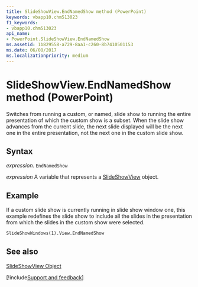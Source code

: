```yaml
---
title: SlideShowView.EndNamedShow method (PowerPoint)
keywords: vbapp10.chm513023
f1_keywords:
- vbapp10.chm513023
api_name:
- PowerPoint.SlideShowView.EndNamedShow
ms.assetid: 1b829558-a729-8aa1-c260-8b7410501153
ms.date: 06/08/2017
ms.localizationpriority: medium
---
```



# SlideShowView.EndNamedShow method (PowerPoint)

Switches from running a custom, or named, slide show to running the entire presentation of which the custom show is a subset. When the slide show advances from the current slide, the next slide displayed will be the next one in the entire presentation, not the next one in the custom slide show.


## Syntax

_expression_. `EndNamedShow`

_expression_ A variable that represents a [SlideShowView](PowerPoint.SlideShowView.md) object.


## Example

If a custom slide show is currently running in slide show window one, this example redefines the slide show to include all the slides in the presentation from which the slides in the custom show were selected.


```vb
SlideShowWindows(1).View.EndNamedShow
```


## See also


[SlideShowView Object](PowerPoint.SlideShowView.md)

[!include[Support and feedback](~/includes/feedback-boilerplate.md)]